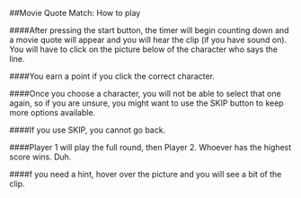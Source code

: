 ##Movie Quote Match: How to play

####After pressing the start button, the timer will begin counting down and a movie quote will appear and you will hear the clip (if you have sound on). You will have to click on the picture below of the character who says the line.

####You earn a point if you click the correct character.

####Once you choose a character, you will not be able to select that one again, so if you are unsure, you might want to use the SKIP button to keep more options available.

####If you use SKIP, you cannot go back.

####Player 1 will play the full round, then Player 2. Whoever has the highest score wins. Duh. 

####f you need a hint, hover over the picture and you will see a bit of the clip.